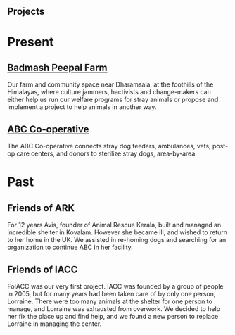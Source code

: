 Projects
-----------

[//]: # (comments)

Present
=========
[Badmash Peepal Farm]( #about "About" )
----------
Our farm and community space near Dharamsala, at the foothills of the Himalayas, where culture jammers, hactivists and change-makers can either help us run our welfare programs for stray animals or propose and implement a project to help animals in another way.

[ABC Co-operative]( #ABC-Cooperative "ABC Co-operative" )
----------
The ABC Co-operative connects stray dog feeders, ambulances, vets, post-op care centers, and donors to sterilize stray dogs, area-by-area.

Past
=========
Friends of ARK
----------
For 12 years Avis, founder of Animal Rescue Kerala, built and managed an incredible shelter in Kovalam. However she became ill, and wished to return to her home in the UK. We assisted in re-homing dogs and searching for an organization to continue ABC in her facility.

Friends of IACC
----------
FoIACC was our very first project. IACC was founded by a group of people in 2005, but for many years had been taken care of by only one person, Lorraine. There were too many animals at the shelter for one person to manage, and Lorraine was exhausted from overwork. We decided to help her fix the place up and find help, and we found a new person to replace Lorraine in managing the center.
